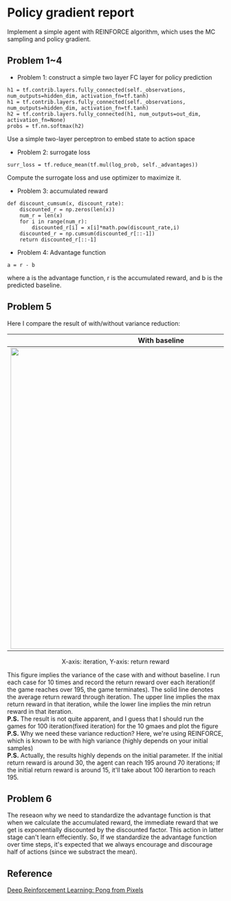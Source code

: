# Policy gradient report
Implement a simple agent with REINFORCE algorithm, which uses the MC sampling and policy gradient.   

## Problem 1~4

- Problem 1: construct a simple two layer FC layer for policy prediction 

```
h1 = tf.contrib.layers.fully_connected(self._observations, num_outputs=hidden_dim, activation_fn=tf.tanh)   
h1 = tf.contrib.layers.fully_connected(self._observations, num_outputs=hidden_dim, activation_fn=tf.tanh)   
h2 = tf.contrib.layers.fully_connected(h1, num_outputs=out_dim, activation_fn=None)
probs = tf.nn.softmax(h2)
```
Use a simple two-layer perceptron to embed state to action space

- Problem 2: surrogate loss

```
surr_loss = tf.reduce_mean(tf.mul(log_prob, self._advantages))
```
Compute the surrogate loss and use optimizer to maximize it.   

- Problem 3: accumulated reward

```
def discount_cumsum(x, discount_rate):
	discounted_r = np.zeros(len(x))
  	num_r = len(x)
  	for i in range(num_r):
	  	discounted_r[i] = x[i]*math.pow(discount_rate,i)
	discounted_r = np.cumsum(discounted_r[::-1])
  	return discounted_r[::-1]
```   

- Problem 4: Advantage function

```
a = r - b
```
where a is the advantage function, r is the accumulated reward, and b is the predicted baseline.

## Problem 5

Here I compare the result of with/without variance reduction:  

|With baseline|Wihtout baseline|
|---|---|
|<img src="https://github.com/andrewliao11/homework2/blob/master/with_variance_reduce_max.png?raw=true" width="700">|<img src="https://github.com/andrewliao11/homework2/blob/master/without_variance_reduce_max.png?raw=true" width="700">|
<p align="center">X-axis: iteration, Y-axis: return reward</p>

This figure implies the variance of the case with and without baseline. I run each case for 10 times and record the return reward over each iteration(if the game reaches over 195, the game terminates). The solid line denotes the average return reward through iteration. The upper line implies the max return reward in that iteration, while the lower line implies the min retrun reward in that iteration.   
**P.S.** The result is not quite apparent, and I guess that I should run the games for 100 iteration(fixed iteration) for the 10 gmaes and plot the figure   
**P.S.** Why we need these variance reduction? Here, we're using REINFORCE, which is known to be with high variance (highly depends on your initial samples)   
**P.S.** Actually, the results highly depends on the initial parameter. If the initial return reward is around 30, the agent can reach 195 around 70 iterations; If the initial return reward is around 15, it'll take about 100 iterartion to reach 195.

## Problem 6

The reseaon why we need to standardize the advantage function is that when we calculate the accumulated reward, the immediate reward that we get is exponentially discounted by the discounted factor. This action in latter stage can't learn effeciently. So, If we standardize the advantage function over time steps, it's expected that we always encourage and discourage half of actions (since we substract the mean). 

## Reference

[Deep Reinforcement Learning: Pong from Pixels](karpathy.github.io/2016/05/31/rl/)
